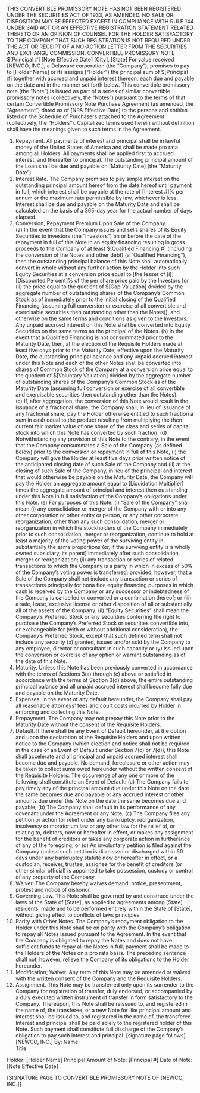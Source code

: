 THIS CONVERTIBLE PROMISSORY NOTE HAS NOT BEEN REGISTERED UNDER THE SECURITIES ACT OF 1933, AS AMENDED.  NO SALE OR DISPOSITION MAY BE EFFECTED EXCEPT IN COMPLIANCE WITH RULE 144 UNDER SAID ACT OR AN EFFECTIVE REGISTRATION STATEMENT RELATED THERETO OR AN OPINION OF COUNSEL FOR THE HOLDER SATISFACTORY TO THE COMPANY  THAT SUCH REGISTRATION IS NOT REQUIRED UNDER THE ACT OR RECEIPT OF A NO-ACTION LETTER FROM THE SECURITIES AND EXCHANGE COMMISSION.
CONVERTIBLE PROMISSORY NOTE
$[Principal #]	[Note Effective Date]
[City], [State]
For value received [NEWCO, INC.], a Delaware corporation (the “Company”), promises to pay to [Holder Name] or its assigns (“Holder”) the principal sum of $[Principal #] together with accrued and unpaid interest thereon, each due and payable on the date and in the manner set forth below. 
This convertible promissory note (the “Note”) is issued as part of a series of similar convertible promissory notes (collectively, the “Notes”) pursuant to the terms of that certain Convertible Promissory Note Purchase Agreement (as amended, the “Agreement”) dated as of [NPA Effective Date] to the persons and entities listed on the Schedule of Purchasers attached to the Agreement (collectively, the “Holders”). Capitalized terms used herein without definition shall have the meanings given to such terms in the Agreement. 
1.	Repayment.  All payments of interest and principal shall be in lawful money of the United States of America and shall be made pro rata among all Holders.  All payments shall be applied first to accrued interest, and thereafter to principal.  The outstanding principal amount of the Loan shall be due and payable on [Maturity Date] (the “Maturity Date”).
2.	Interest Rate.  The Company promises to pay simple interest on the outstanding principal amount hereof from the date hereof until payment in full, which interest shall be payable at the rate of [Interest #]% per annum or the maximum rate permissible by law, whichever is less.  Interest shall be due and payable on the Maturity Date and shall be calculated on the basis of a 365-day year for the actual number of days elapsed.  
3.	Conversion; Repayment Premium Upon Sale of the Company.  
(a)	In the event that the Company issues and sells shares of its Equity Securities to investors (the “Investors”) on or before the date of the repayment in full of this Note in an equity financing resulting in gross proceeds to the Company of at least $[Qualified Financing #] (including the conversion of the Notes and other debt) (a “Qualified Financing”), then the outstanding principal balance of this Note shall automatically convert in whole without any further action by the Holder into such Equity Securities at a conversion price equal to [the lesser of (i)] [Discounted Percent]% of the per share price paid by the Investors [or (ii) the price equal to the quotient of $[Cap Valuation] divided by the aggregate number of outstanding shares of the Company’s Common Stock as of immediately prior to the initial closing of the Qualified Financing (assuming full conversion or exercise of all convertible and exercisable securities then outstanding other than the Notes)], and otherwise on the same terms and conditions as given to the Investors.  Any unpaid accrued interest on this Note shall be converted into Equity Securities on the same terms as the principal of the Notes. 
(b)	In the event that a Qualified Financing is not consummated prior to the Maturity Date, then, at the election of the Requisite Holders made at least five days prior to the Maturity Date, effective upon the Maturity Date, the outstanding principal balance and any unpaid accrued interest under this Note and each of the other Notes shall be converted into shares of Common Stock of the Company at a conversion price equal to the quotient of $[Voluntary Valuation] divided by the aggregate number of outstanding shares of the Company’s Common Stock as of the Maturity Date (assuming full conversion or exercise of all convertible and exercisable securities then outstanding other than the Notes).    
(c)	If, after aggregation, the conversion of this Note would result in the issuance of a fractional share, the Company shall, in lieu of issuance of any fractional share, pay the Holder otherwise entitled to such fraction a sum in cash equal to the product resulting from multiplying the then current fair market value of one share of the class and series of capital stock into which this Note has converted by such fraction.
(d)	Notwithstanding any provision of this Note to the contrary, in the event that the Company consummates a Sale of the Company (as defined below) prior to the conversion or repayment in full of this Note, (i) the Company will give the Holder at least five days prior written notice of the anticipated closing date of such Sale of the Company and (ii) at the closing of such Sale of the Company, in lieu of the principal and interest that would otherwise be payable on the Maturity Date, the Company will pay the Holder an aggregate amount equal to [Liquidation Multiplier] times the aggregate amount of principal and interest then outstanding under this Note in full satisfaction of the Company’s obligations under this Note.
(e)	For purposes of this Note: 
(i)	“Sale of the Company” shall mean (i) any consolidation or merger of the Company with or into any other corporation or other entity or person, or any other corporate reorganization, other than any such consolidation, merger or reorganization in which the stockholders of the Company immediately prior to such consolidation, merger or reorganization, continue to hold at least a majority of the voting power of the surviving entity in substantially the same proportions (or, if the surviving entity is a wholly owned subsidiary, its parent) immediately after such consolidation, merger or reorganization; (ii) any transaction or series of related transactions to which the Company is a party in which in excess of 50% of the Company’s voting power is transferred; provided, however, that a Sale of the Company shall not include any transaction or series of transactions principally for bona fide equity financing purposes in which cash is received by the Company or any successor or indebtedness of the Company is cancelled or converted or a combination thereof; or (iii) a sale, lease, exclusive license or other disposition of all or substantially all of the assets of the Company. 
(ii)	“Equity Securities” shall mean the Company’s Preferred Stock or any securities conferring the right to purchase the Company’s Preferred Stock or securities convertible into, or exchangeable for (with or without additional consideration), the Company’s Preferred Stock, except that such defined term shall not include any security (x) granted, issued and/or sold by the Company to any employee, director or consultant in such capacity or (y) issued upon the conversion or exercise of any option or warrant outstanding as of the date of this Note. 
4.	Maturity.  Unless this Note has been previously converted in accordance with the terms of Sections 3(a) through (c) above or satisfied in accordance with the terms of Section 3(d) above, the entire outstanding principal balance and all unpaid accrued interest shall become fully due and payable on the Maturity Date.
5.	Expenses.  In the event of any default hereunder, the Company shall pay all reasonable attorneys’ fees and court costs incurred by Holder in enforcing and collecting this Note.
6.	Prepayment.  The Company may not prepay this Note prior to the Maturity Date without the consent of the Requisite Holders.
7.	Default.  If there shall be any Event of Default hereunder, at the option and upon the declaration of the Requisite Holders and upon written notice to the Company (which election and notice shall not be required in the case of an Event of Default under Section 7(c) or 7(d)), this Note shall accelerate and all principal and unpaid accrued interest shall become due and payable.  No demand, foreclosure or other action may be taken to collect sums owed hereunder without the written consent of the Requisite Holders.  The occurrence of any one or more of the following shall constitute an Event of Default:
(a)	The Company fails to pay timely any of the principal amount due under this Note on the date the same becomes due and payable or any accrued interest or other amounts due under this Note on the date the same becomes due and payable;
(b)	The Company shall default in its performance of any covenant under the Agreement or any Note;
(c)	The Company files any petition or action for relief under any bankruptcy, reorganization, insolvency or moratorium law or any other law for the relief of, or relating to, debtors, now or hereafter in effect, or makes any assignment for the benefit of creditors or takes any corporate action in furtherance of any of the foregoing; or
(d)	An involuntary petition is filed against the Company (unless such petition is dismissed or discharged within 60 days under any bankruptcy statute now or hereafter in effect, or a custodian, receiver, trustee, assignee for the benefit of creditors (or other similar official) is appointed to take possession, custody or control of any property of the Company. 
8.	Waiver.  The Company hereby waives demand, notice, presentment, protest and notice of dishonor.
9.	Governing Law.  This Note shall be governed by and construed under the laws of the State of [State], as applied to agreements among [State] residents, made and to be performed entirely within the State of [State], without giving effect to conflicts of laws principles.
10.	Parity with Other Notes.  The Company’s repayment obligation to the Holder under this Note shall be on parity with the Company’s obligation to repay all Notes issued pursuant to the Agreement.  In the event that the Company is obligated to repay the Notes and does not have sufficient funds to repay all the Notes in full, payment shall be made to the Holders of the Notes on a pro rata basis.  The preceding sentence shall not, however, relieve the Company of its obligations to the Holder hereunder.
11.	Modification; Waiver. Any term of this Note may be amended or waived with the written consent of the Company and the Requisite Holders.  
12.	Assignment. This Note may be transferred only upon its surrender to the Company for registration of transfer, duly endorsed, or accompanied by a duly executed written instrument of transfer in form satisfactory to the Company.  Thereupon, this Note shall be reissued to, and registered in the name of, the transferee, or a new Note for like principal amount and interest shall be issued to, and registered in the name of, the transferee.  Interest and principal shall be paid solely to the registered holder of this Note.  Such payment shall constitute full discharge of the Company’s obligation to pay such interest and principal.
[signature page follows] 
	[NEWCO, INC.]
By:	
Name:	
Title: 	


Holder: [Holder Name]
Principal Amount of Note: [Principal #]
Date of Note: 	[Note Effective Date]






































[SIGNATURE PAGE TO CONVERTIBLE PROMISSORY NOTE OF [NEWCO, INC.]]

